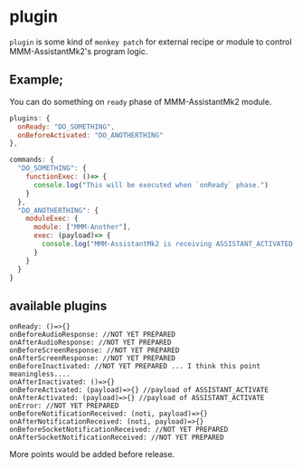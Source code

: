 # plugin
`plugin` is some kind of `monkey patch` for external recipe or module to control MMM-AssistantMk2's program logic.

## Example;
You can do something on `ready` phase of MMM-AssistantMk2 module.
```js
plugins: {
  onReady: "DO_SOMETHING",
  onBeforeActivated: "DO_ANOTHERTHING"
},

commands: {
  "DO_SOMETHING": {
    functionExec: ()=> {
      console.log("This will be executed when `onReady` phase.")
    }
  },
  "DO_ANOTHERTHING": {
    moduleExec: {
      module: ["MMM-Another"],
      exec: (payload)=> {
        console.log("MMM-AssistantMk2 is receiving ASSISTANT_ACTIVATED with payload", payload)
      }
    }
  }
}

```


## available plugins
```
onReady: ()=>{}
onBeforeAudioResponse: //NOT YET PREPARED
onAfterAudioResponse: //NOT YET PREPARED
onBeforeScreenResponse: //NOT YET PREPARED
onAfterScreenResponse: //NOT YET PREPARED
onBeforeInactivated: //NOT YET PREPARED ... I think this point meaningless....
onAfterInactivated: ()=>{}
onBeforeActivated: (payload)=>{} //payload of ASSISTANT_ACTIVATE
onAfterActivated: (payload)=>{} //payload of ASSISTANT_ACTIVATE
onError: //NOT YET PREPARED
onBeforeNotificationReceived: (noti, payload)=>{}
onAfterNotificationReceived: (noti, payload)=>{}
onBeforeSocketNotificationReceived: //NOT YET PREPARED
onAfterSocketNotificationReceived: //NOT YET PREPARED
```
More points would be added before release.
